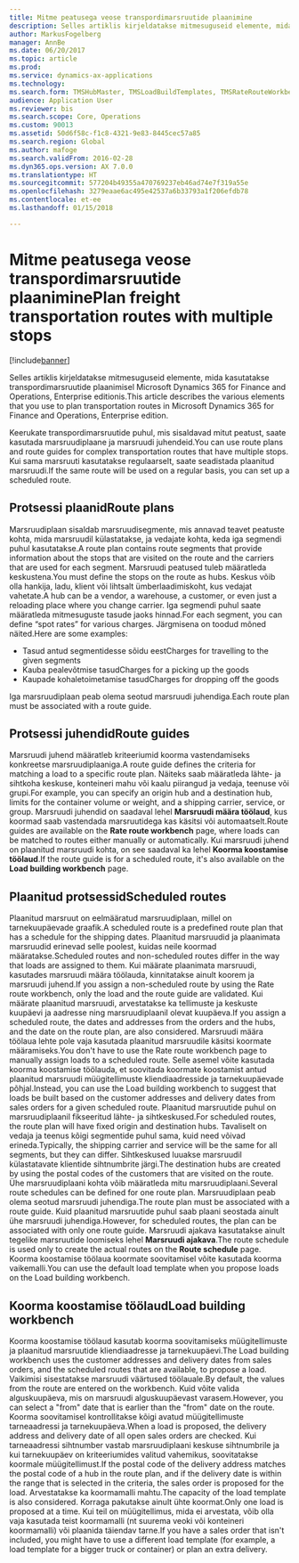 ```yaml
---
title: Mitme peatusega veose transpordimarsruutide plaanimine
description: Selles artiklis kirjeldatakse mitmesuguseid elemente, mida kasutatakse transpordimarsruutide plaanimisel Dynamics 365 for Finance and Operationsis.
author: MarkusFogelberg
manager: AnnBe
ms.date: 06/20/2017
ms.topic: article
ms.prod: 
ms.service: dynamics-ax-applications
ms.technology: 
ms.search.form: TMSHubMaster, TMSLoadBuildTemplates, TMSRateRouteWorkbench, TMSRouteGuide, TMSRoutePlan, TMSRouteWorkbench, WHSLoadTemplate
audience: Application User
ms.reviewer: bis
ms.search.scope: Core, Operations
ms.custom: 90013
ms.assetid: 50d6f58c-f1c8-4321-9e83-8445cec57a85
ms.search.region: Global
ms.author: mafoge
ms.search.validFrom: 2016-02-28
ms.dyn365.ops.version: AX 7.0.0
ms.translationtype: HT
ms.sourcegitcommit: 577204b49355a470769237eb46ad74e7f319a55e
ms.openlocfilehash: 3279eaae6ac495e42537a6b33793a1f206efdb78
ms.contentlocale: et-ee
ms.lasthandoff: 01/15/2018

---
```


# <a name="plan-freight-transportation-routes-with-multiple-stops"></a><span data-ttu-id="01747-103">Mitme peatusega veose transpordimarsruutide plaanimine</span><span class="sxs-lookup"><span data-stu-id="01747-103">Plan freight transportation routes with multiple stops</span></span>

[!include[banner](../includes/banner.md)]


<span data-ttu-id="01747-104">Selles artiklis kirjeldatakse mitmesuguseid elemente, mida kasutatakse transpordimarsruutide plaanimisel Microsoft Dynamics 365 for Finance and Operations, Enterprise editionis.</span><span class="sxs-lookup"><span data-stu-id="01747-104">This article describes the various elements that you use to plan transportation routes in Microsoft Dynamics 365 for Finance and Operations, Enterprise edition.</span></span>

<span data-ttu-id="01747-105">Keerukate transpordimarsruutide puhul, mis sisaldavad mitut peatust, saate kasutada marsruudiplaane ja marsruudi juhendeid.</span><span class="sxs-lookup"><span data-stu-id="01747-105">You can use route plans and route guides for complex transportation routes that have multiple stops.</span></span> <span data-ttu-id="01747-106">Kui sama marsruuti kasutatakse regulaarselt, saate seadistada plaanitud marsruudi.</span><span class="sxs-lookup"><span data-stu-id="01747-106">If the same route will be used on a regular basis, you can set up a scheduled route.</span></span>

## <a name="route-plans"></a><span data-ttu-id="01747-107">Protsessi plaanid</span><span class="sxs-lookup"><span data-stu-id="01747-107">Route plans</span></span>
<span data-ttu-id="01747-108">Marsruudiplaan sisaldab marsruudisegmente, mis annavad teavet peatuste kohta, mida marsruudil külastatakse, ja vedajate kohta, keda iga segmendi puhul kasutatakse.</span><span class="sxs-lookup"><span data-stu-id="01747-108">A route plan contains route segments that provide information about the stops that are visited on the route and the carriers that are used for each segment.</span></span> <span data-ttu-id="01747-109">Marsruudi peatused tuleb määratleda keskustena.</span><span class="sxs-lookup"><span data-stu-id="01747-109">You must define the stops on the route as hubs.</span></span> <span data-ttu-id="01747-110">Keskus võib olla hankija, ladu, klient või lihtsalt ümberlaadimiskoht, kus vedajat vahetate.</span><span class="sxs-lookup"><span data-stu-id="01747-110">A hub can be a vendor, a warehouse, a customer, or even just a reloading place where you change carrier.</span></span> <span data-ttu-id="01747-111">Iga segmendi puhul saate määratleda mitmesuguste tasude jaoks hinnad.</span><span class="sxs-lookup"><span data-stu-id="01747-111">For each segment, you can define “spot rates” for various charges.</span></span> <span data-ttu-id="01747-112">Järgmisena on toodud mõned näited.</span><span class="sxs-lookup"><span data-stu-id="01747-112">Here are some examples:</span></span>

-   <span data-ttu-id="01747-113">Tasud antud segmentidesse sõidu eest</span><span class="sxs-lookup"><span data-stu-id="01747-113">Charges for travelling to the given segments</span></span>
-   <span data-ttu-id="01747-114">Kauba pealevõtmise tasud</span><span class="sxs-lookup"><span data-stu-id="01747-114">Charges for a picking up the goods</span></span>
-   <span data-ttu-id="01747-115">Kaupade kohaletoimetamise tasud</span><span class="sxs-lookup"><span data-stu-id="01747-115">Charges for dropping off the goods</span></span>

<span data-ttu-id="01747-116">Iga marsruudiplaan peab olema seotud marsruudi juhendiga.</span><span class="sxs-lookup"><span data-stu-id="01747-116">Each route plan must be associated with a route guide.</span></span>

## <a name="route-guides"></a><span data-ttu-id="01747-117">Protsessi juhendid</span><span class="sxs-lookup"><span data-stu-id="01747-117">Route guides</span></span>
<span data-ttu-id="01747-118">Marsruudi juhend määratleb kriteeriumid koorma vastendamiseks konkreetse marsruudiplaaniga.</span><span class="sxs-lookup"><span data-stu-id="01747-118">A route guide defines the criteria for matching a load to a specific route plan.</span></span> <span data-ttu-id="01747-119">Näiteks saab määratleda lähte- ja sihtkoha keskuse, konteineri mahu või kaalu piirangud ja vedaja, teenuse või grupi.</span><span class="sxs-lookup"><span data-stu-id="01747-119">For example, you can specify an origin hub and a destination hub, limits for the container volume or weight, and a shipping carrier, service, or group.</span></span> <span data-ttu-id="01747-120">Marsruudi juhendid on saadaval lehel **Marsruudi määra töölaud**, kus koormad saab vastendada marsruutidega kas käsitsi või automaatselt.</span><span class="sxs-lookup"><span data-stu-id="01747-120">Route guides are available on the **Rate route workbench** page, where loads can be matched to routes either manually or automatically.</span></span> <span data-ttu-id="01747-121">Kui marsruudi juhend on plaanitud marsruudi kohta, on see saadaval ka lehel **Koorma koostamise töölaud**.</span><span class="sxs-lookup"><span data-stu-id="01747-121">If the route guide is for a scheduled route, it's also available on the **Load building workbench** page.</span></span>

## <a name="scheduled-routes"></a><span data-ttu-id="01747-122">Plaanitud protsessid</span><span class="sxs-lookup"><span data-stu-id="01747-122">Scheduled routes</span></span>
<span data-ttu-id="01747-123">Plaanitud marsruut on eelmääratud marsruudiplaan, millel on tarnekuupäevade graafik.</span><span class="sxs-lookup"><span data-stu-id="01747-123">A scheduled route is a predefined route plan that has a schedule for the shipping dates.</span></span> <span data-ttu-id="01747-124">Plaanitud marsruudid ja plaanimata marsruudid erinevad selle poolest, kuidas neile koormad määratakse.</span><span class="sxs-lookup"><span data-stu-id="01747-124">Scheduled routes and non-scheduled routes differ in the way that loads are assigned to them.</span></span> <span data-ttu-id="01747-125">Kui määrate plaanimata marsruudi, kasutades marsruudi määra töölauda, kinnitatakse ainult koorem ja marsruudi juhend.</span><span class="sxs-lookup"><span data-stu-id="01747-125">If you assign a non-scheduled route by using the Rate route workbench, only the load and the route guide are validated.</span></span> <span data-ttu-id="01747-126">Kui määrate plaanitud marsruudi, arvestatakse ka tellimuste ja keskuste kuupäevi ja aadresse ning marsruudiplaanil olevat kuupäeva.</span><span class="sxs-lookup"><span data-stu-id="01747-126">If you assign a scheduled route, the dates and addresses from the orders and the hubs, and the date on the route plan, are also considered.</span></span> <span data-ttu-id="01747-127">Marsruudi määra töölaua lehte pole vaja kasutada plaanitud marsruudile käsitsi koormate määramiseks.</span><span class="sxs-lookup"><span data-stu-id="01747-127">You don't have to use the Rate route workbench page to manually assign loads to a scheduled route.</span></span> <span data-ttu-id="01747-128">Selle asemel võite kasutada koorma koostamise töölauda, et soovitada koormate koostamist antud plaanitud marsruudi müügitellimuste kliendiaadresside ja tarnekuupäevade põhjal.</span><span class="sxs-lookup"><span data-stu-id="01747-128">Instead, you can use the Load building workbench to suggest that loads be built based on the customer addresses and delivery dates from sales orders for a given scheduled route.</span></span> <span data-ttu-id="01747-129">Plaanitud marsruutide puhul on marsruudiplaanil fikseeritud lähte- ja sihtkeskused.</span><span class="sxs-lookup"><span data-stu-id="01747-129">For scheduled routes, the route plan will have fixed origin and destination hubs.</span></span> <span data-ttu-id="01747-130">Tavaliselt on vedaja ja teenus kõigi segmentide puhul sama, kuid need võivad erineda.</span><span class="sxs-lookup"><span data-stu-id="01747-130">Typically, the shipping carrier and service will be the same for all segments, but they can differ.</span></span> <span data-ttu-id="01747-131">Sihtkeskused luuakse marsruudil külastatavate klientide sihtnumbrite järgi.</span><span class="sxs-lookup"><span data-stu-id="01747-131">The destination hubs are created by using the postal codes of the customers that are visited on the route.</span></span> <span data-ttu-id="01747-132">Ühe marsruudiplaani kohta võib määratleda mitu marsruudiplaani.</span><span class="sxs-lookup"><span data-stu-id="01747-132">Several route schedules can be defined for one route plan.</span></span> <span data-ttu-id="01747-133">Marsruudiplaan peab olema seotud marsruudi juhendiga.</span><span class="sxs-lookup"><span data-stu-id="01747-133">The route plan must be associated with a route guide.</span></span> <span data-ttu-id="01747-134">Kuid plaanitud marsruutide puhul saab plaani seostada ainult ühe marsruudi juhendiga.</span><span class="sxs-lookup"><span data-stu-id="01747-134">However, for scheduled routes, the plan can be associated with only one route guide.</span></span> <span data-ttu-id="01747-135">Marsruudi ajakava kasutatakse ainult tegelike marsruutide loomiseks lehel **Marsruudi ajakava**.</span><span class="sxs-lookup"><span data-stu-id="01747-135">The route schedule is used only to create the actual routes on the **Route schedule** page.</span></span> <span data-ttu-id="01747-136">Koorma koostamise töölaua koormate soovitamisel võite kasutada koorma vaikemalli.</span><span class="sxs-lookup"><span data-stu-id="01747-136">You can use the default load template when you propose loads on the Load building workbench.</span></span>

## <a name="load-building-workbench"></a><span data-ttu-id="01747-137">Koorma koostamise töölaud</span><span class="sxs-lookup"><span data-stu-id="01747-137">Load building workbench</span></span>
<span data-ttu-id="01747-138">Koorma koostamise töölaud kasutab koorma soovitamiseks müügitellimuste ja plaanitud marsruutide kliendiaadresse ja tarnekuupäevi.</span><span class="sxs-lookup"><span data-stu-id="01747-138">The Load building workbench uses the customer addresses and delivery dates from sales orders, and the scheduled routes that are available, to propose a load.</span></span> <span data-ttu-id="01747-139">Vaikimisi sisestatakse marsruudi väärtused töölauale.</span><span class="sxs-lookup"><span data-stu-id="01747-139">By default, the values from the route are entered on the workbench.</span></span> <span data-ttu-id="01747-140">Kuid võite valida alguskuupäeva, mis on marsruudi alguskuupäevast varasem.</span><span class="sxs-lookup"><span data-stu-id="01747-140">However, you can select a "from" date that is earlier than the "from" date on the route.</span></span> <span data-ttu-id="01747-141">Koorma soovitamisel kontrollitakse kõigi avatud müügitellimuste tarneaadressi ja tarnekuupäeva.</span><span class="sxs-lookup"><span data-stu-id="01747-141">When a load is proposed, the delivery address and delivery date of all open sales orders are checked.</span></span> <span data-ttu-id="01747-142">Kui tarneaadressi sihtnumber vastab marsruudiplaani keskuse sihtnumbrile ja kui tarnekuupäev on kriteeriumides valitud vahemikus, soovitatakse koormale müügitellimust.</span><span class="sxs-lookup"><span data-stu-id="01747-142">If the postal code of the delivery address matches the postal code of a hub in the route plan, and if the delivery date is within the range that is selected in the criteria, the sales order is proposed for the load.</span></span> <span data-ttu-id="01747-143">Arvestatakse ka koormamalli mahtu.</span><span class="sxs-lookup"><span data-stu-id="01747-143">The capacity of the load template is also considered.</span></span> <span data-ttu-id="01747-144">Korraga pakutakse ainult ühte koormat.</span><span class="sxs-lookup"><span data-stu-id="01747-144">Only one load is proposed at a time.</span></span> <span data-ttu-id="01747-145">Kui teil on müügitellimus, mida ei arvestata, võib olla vaja kasutada teist koormamalli (nt suurema veoki või konteineri koormamalli) või plaanida täiendav tarne.</span><span class="sxs-lookup"><span data-stu-id="01747-145">If you have a sales order that isn't included, you might have to use a different load template (for example, a load template for a bigger truck or container) or plan an extra delivery.</span></span>




